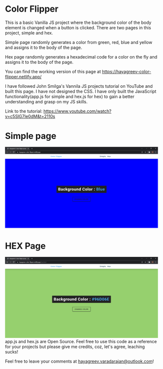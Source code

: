# Color Flipper

This is a basic Vanilla JS project where the background color of the body element is changed when a button is clicked. There are two pages in this project, simple and hex.

Simple page randomly generates a color from green, red, blue and yellow and assigns it to the body of the page.

Hex page randomly generates a hexadecimal code for a color on the fly and assigns it to the body of the page.

You can find the working version of this page at https://hayagreev-color-flipper.netlify.app/

I have followed John Smilga's Vannila JS projects tutorial on YouTube and built this page. I have not designed the CSS. I have only built the JavaScript functionality(app.js for simple and hex.js for hex) to gain a better understanding and grasp on my JS skills.

Link to the tutorial: https://www.youtube.com/watch?v=c5SIG7Ie0dM&t=2110s

# Simple page
![alt text](Screenshots/Simple.png "Simple Page")

# HEX Page
![alt text](Screenshots/Hex.png "HEX Page")
app.js and hex.js are Open Source. Feel free to use this code as a reference for your projects but please give me credits, coz, let's agree, leaching sucks!

Feel free to leave your comments at hayagreev.varadarajan@outlook.com!